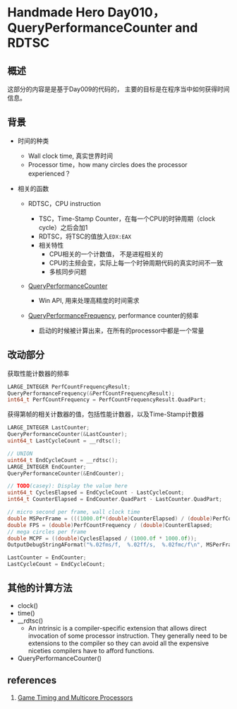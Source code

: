 # Handmade Hero Day010，QueryPerformanceCounter and RDTSC

## 概述

这部分的内容是是基于Day009的代码的，
主要的目标是在程序当中如何获得时间信息。

## 背景

* 时间的种类
  * Wall clock time, 真实世界时间
  * Processor time，how many circles does the processor experienced？
 
* 相关的函数
  * RDTSC，CPU instruction
	- TSC，Time-Stamp Counter，在每一个CPU的时钟周期（clock cycle）之后会加1
	- RDTSC，将TSC的值放入`EDX:EAX`
	- 相关特性
		- CPU相关的一个计数值， 不是进程相关的
		- CPU的主频会变，实际上每一个时钟周期代码的真实时间不一致
		- 多核同步问题
   * [QueryPerformanceCounter](https://docs.microsoft.com/en-us/windows/desktop/api/profileapi/nf-profileapi-queryperformancecounter)
	 * Win API, 用来处理高精度的时间需求
  
  * [QueryPerformanceFrequency](https://docs.microsoft.com/en-us/windows/desktop/api/profileapi/nf-profileapi-queryperformancefrequency), performance counter的频率
	 * 启动的时候被计算出来，在所有的processor中都是一个常量
  
## 改动部分

获取性能计数器的频率
```c++
LARGE_INTEGER PerfCountFrequencyResult;
QueryPerformanceFrequency(&PerfCountFrequencyResult);
int64_t PerfCountFrequency = PerfCountFrequencyResult.QuadPart;
```

获得第帧的相关计数器的值，包括性能计数器，以及Time-Stamp计数器
```c++
LARGE_INTEGER LastCounter;
QueryPerformanceCounter(&LastCounter);
uint64_t LastCycleCount = __rdtsc();

```

```c++
// UNION
uint64_t EndCycleCount = __rdtsc();
LARGE_INTEGER EndCounter;
QueryPerformanceCounter(&EndCounter);

// TODO(casey): Display the value here
uint64_t CyclesElapsed = EndCycleCount - LastCycleCount;
int64_t CounterElapsed = EndCounter.QuadPart - LastCounter.QuadPart;

// micro second per frame, wall clock time
double MSPerFrame = (((1000.0f*(double)CounterElapsed) / (double)PerfCountFrequency));
double FPS = (double)PerfCountFrequency / (double)CounterElapsed;
// mega circles per frame
double MCPF = ((double)CyclesElapsed / (1000.0f * 1000.0f));
OutputDebugStringAFormat("%.02fms/f,  %.02ff/s,  %.02fmc/f\n", MSPerFrame, FPS, MCPF);

LastCounter = EndCounter;
LastCycleCount = EndCycleCount;

```

## 其他的计算方法

* clock()
* time()
* __rdtsc()
  - An intrinsic is a compiler-specific extension that allows direct invocation of some processor instruction. They generally need to be extensions to the compiler so they can avoid all the expensive niceties compilers have to afford functions.
* QueryPerformanceCounter()

## references

1. [Game Timing and Multicore Processors](https://docs.microsoft.com/en-us/windows/desktop/dxtecharts/game-timing-and-multicore-processors)










